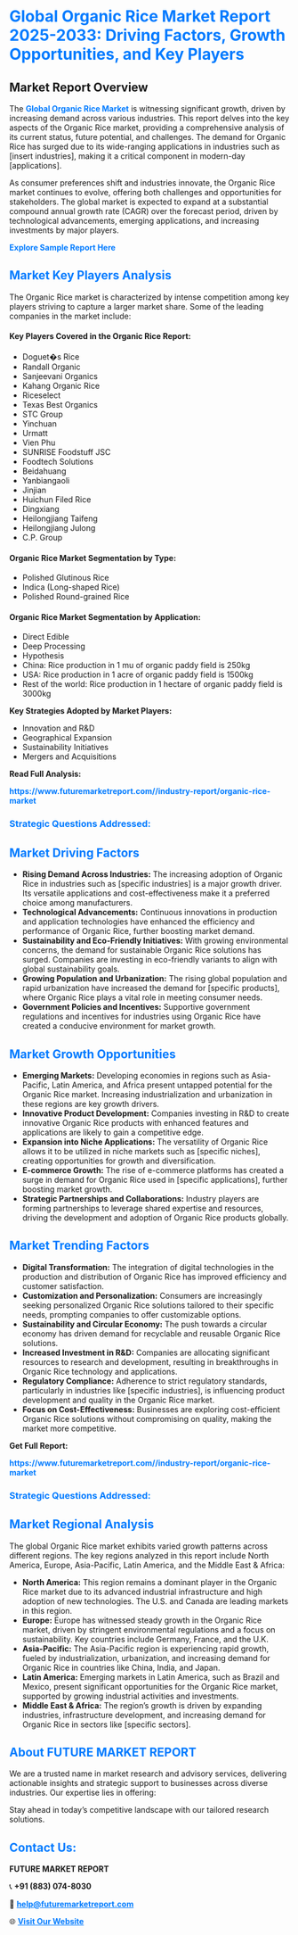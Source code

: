 <h1 style="color: #007BFF;">Global Organic Rice Market Report 2025-2033: Driving Factors, Growth Opportunities, and Key Players</h1>

<section id="overview">
<h2>Market Report Overview</h2>
<p>The <a href="https://www.futuremarketreport.com//industry-report/organic-rice-market" style="color: #007BFF; text-decoration: none;"><strong>Global Organic Rice Market</strong></a> is witnessing significant growth, driven by increasing demand across various industries. This report delves into the key aspects of the Organic Rice market, providing a comprehensive analysis of its current status, future potential, and challenges. The demand for Organic Rice has surged due to its wide-ranging applications in industries such as [insert industries], making it a critical component in modern-day [applications].</p>
<p>As consumer preferences shift and industries innovate, the Organic Rice market continues to evolve, offering both challenges and opportunities for stakeholders. The global market is expected to expand at a substantial compound annual growth rate (CAGR) over the forecast period, driven by technological advancements, emerging applications, and increasing investments by major players.</p>
</section>

<section id="overview">
<p><a href="https://www.futuremarketreport.com//request-sample/reportId=61049" style="color: #007BFF; text-decoration: none;"><strong>Explore Sample Report Here</strong></a></p>
</section>

<section id="key-players">
<h2 style="color: #007BFF;">Market Key Players Analysis</h2>
<p>The Organic Rice market is characterized by intense competition among key players striving to capture a larger market share. Some of the leading companies in the market include:</p>
<h4>Key Players Covered in the Organic Rice Report:</h4>
<ul><li>Doguet�s Rice</li><li>Randall Organic</li><li>Sanjeevani Organics</li><li>Kahang Organic Rice</li><li>Riceselect</li><li>Texas Best Organics</li><li>STC Group</li><li>Yinchuan</li><li>Urmatt</li><li>Vien Phu</li><li>SUNRISE Foodstuff JSC</li><li>Foodtech Solutions</li><li>Beidahuang</li><li>Yanbiangaoli</li><li>Jinjian</li><li>Huichun Filed Rice</li><li>Dingxiang</li><li>Heilongjiang Taifeng</li><li>Heilongjiang Julong</li><li>C.P. Group</li></ul>
<h4>Organic Rice Market Segmentation by Type:</h4>
<ul><li>Polished Glutinous Rice</li><li>Indica (Long-shaped Rice)</li><li>Polished Round-grained Rice</li></ul>

<h4>Organic Rice Market Segmentation by Application:</h4>
<ul><li>Direct Edible</li><li>Deep Processing</li><li>Hypothesis</li><li>China: Rice production in 1 mu of organic paddy field is 250kg</li><li>USA: Rice production in 1 acre of organic paddy field is 1500kg</li><li>Rest of the world: Rice production in 1 hectare of organic paddy field is 3000kg</li></ul>
<p><strong>Key Strategies Adopted by Market Players:</strong></p>
<ul>
<li>Innovation and R&D</li>
<li>Geographical Expansion</li>
<li>Sustainability Initiatives</li>
<li>Mergers and Acquisitions</li>
</ul>
</section>

<section>
<p><strong>Read Full Analysis: </strong></p><a href="https://www.futuremarketreport.com//industry-report/organic-rice-market" style="color: #007BFF; text-decoration: none;"><strong>https://www.futuremarketreport.com//industry-report/organic-rice-market</strong></a>
<h3 style="color: #007BFF;">Strategic Questions Addressed:</h3>
</section>

<section id="driving-factors">
<h2 style="color: #007BFF;">Market Driving Factors</h2>
<ul>
<li><strong>Rising Demand Across Industries:</strong> The increasing adoption of Organic Rice in industries such as [specific industries] is a major growth driver. Its versatile applications and cost-effectiveness make it a preferred choice among manufacturers.</li>
<li><strong>Technological Advancements:</strong> Continuous innovations in production and application technologies have enhanced the efficiency and performance of Organic Rice, further boosting market demand.</li>
<li><strong>Sustainability and Eco-Friendly Initiatives:</strong> With growing environmental concerns, the demand for sustainable Organic Rice solutions has surged. Companies are investing in eco-friendly variants to align with global sustainability goals.</li>
<li><strong>Growing Population and Urbanization:</strong> The rising global population and rapid urbanization have increased the demand for [specific products], where Organic Rice plays a vital role in meeting consumer needs.</li>
<li><strong>Government Policies and Incentives:</strong> Supportive government regulations and incentives for industries using Organic Rice have created a conducive environment for market growth.</li>
</ul>
</section>

<section id="growth-opportunities">
<h2 style="color: #007BFF;">Market Growth Opportunities</h2>
<ul>
<li><strong>Emerging Markets:</strong> Developing economies in regions such as Asia-Pacific, Latin America, and Africa present untapped potential for the Organic Rice market. Increasing industrialization and urbanization in these regions are key growth drivers.</li>
<li><strong>Innovative Product Development:</strong> Companies investing in R&D to create innovative Organic Rice products with enhanced features and applications are likely to gain a competitive edge.</li>
<li><strong>Expansion into Niche Applications:</strong> The versatility of Organic Rice allows it to be utilized in niche markets such as [specific niches], creating opportunities for growth and diversification.</li>
<li><strong>E-commerce Growth:</strong> The rise of e-commerce platforms has created a surge in demand for Organic Rice used in [specific applications], further boosting market growth.</li>
<li><strong>Strategic Partnerships and Collaborations:</strong> Industry players are forming partnerships to leverage shared expertise and resources, driving the development and adoption of Organic Rice products globally.</li>
</ul>
</section>

<section id="trending-factors">
<h2 style="color: #007BFF;">Market Trending Factors</h2>
<ul>
<li><strong>Digital Transformation:</strong> The integration of digital technologies in the production and distribution of Organic Rice has improved efficiency and customer satisfaction.</li>
<li><strong>Customization and Personalization:</strong> Consumers are increasingly seeking personalized Organic Rice solutions tailored to their specific needs, prompting companies to offer customizable options.</li>
<li><strong>Sustainability and Circular Economy:</strong> The push towards a circular economy has driven demand for recyclable and reusable Organic Rice solutions.</li>
<li><strong>Increased Investment in R&D:</strong> Companies are allocating significant resources to research and development, resulting in breakthroughs in Organic Rice technology and applications.</li>
<li><strong>Regulatory Compliance:</strong> Adherence to strict regulatory standards, particularly in industries like [specific industries], is influencing product development and quality in the Organic Rice market.</li>
<li><strong>Focus on Cost-Effectiveness:</strong> Businesses are exploring cost-efficient Organic Rice solutions without compromising on quality, making the market more competitive.</li>
</ul>
</section>

<section>
<p><strong>Get Full Report: </strong></p><a href="https://www.futuremarketreport.com//industry-report/organic-rice-market" style="color: #007BFF; text-decoration: none;"><strong>https://www.futuremarketreport.com//industry-report/organic-rice-market</strong></a>
<h3 style="color: #007BFF;">Strategic Questions Addressed:</h3>
</section>


<section id="regional-analysis">
<h2 style="color: #007BFF;">Market Regional Analysis</h2>
<p>The global Organic Rice market exhibits varied growth patterns across different regions. The key regions analyzed in this report include North America, Europe, Asia-Pacific, Latin America, and the Middle East & Africa:</p>
<ul>
<li><strong>North America:</strong> This region remains a dominant player in the Organic Rice market due to its advanced industrial infrastructure and high adoption of new technologies. The U.S. and Canada are leading markets in this region.</li>
<li><strong>Europe:</strong> Europe has witnessed steady growth in the Organic Rice market, driven by stringent environmental regulations and a focus on sustainability. Key countries include Germany, France, and the U.K.</li>
<li><strong>Asia-Pacific:</strong> The Asia-Pacific region is experiencing rapid growth, fueled by industrialization, urbanization, and increasing demand for Organic Rice in countries like China, India, and Japan.</li>
<li><strong>Latin America:</strong> Emerging markets in Latin America, such as Brazil and Mexico, present significant opportunities for the Organic Rice market, supported by growing industrial activities and investments.</li>
<li><strong>Middle East & Africa:</strong> The region’s growth is driven by expanding industries, infrastructure development, and increasing demand for Organic Rice in sectors like [specific sectors].</li>
</ul>
</section>

<footer>
<h2 style="color: #007BFF;">About FUTURE MARKET REPORT</h2>
<p>We are a trusted name in market research and advisory services, delivering actionable insights and strategic support to businesses across diverse industries. Our expertise lies in offering:</p>

<p>Stay ahead in today’s competitive landscape with our tailored research solutions.</p>

<h2 style="color: #007BFF;">Contact Us:</h2>
<p><strong>FUTURE MARKET REPORT</strong></p>
<p>📞 <strong>+91 (883) 074-8030</strong></p>
<p>📧 <strong><a href="mailto:help@futuremarketreport.com" style="color: #007BFF;">help@futuremarketreport.com</a></strong></p>
<p>🌐 <strong><a href="https://www.futuremarketreport.com/" style="color: #007BFF;">Visit Our Website</a></strong></p>
</footer>